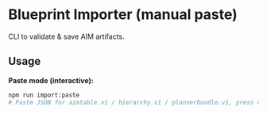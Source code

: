 # Blueprint Importer (manual paste)

CLI to validate & save AIM artifacts.

## Usage

**Paste mode (interactive):**
```bash
npm run import:paste
# Paste JSON for aimtable.v1 / hierarchy.v1 / plannerbundle.v1, press Ctrl-D when done.
